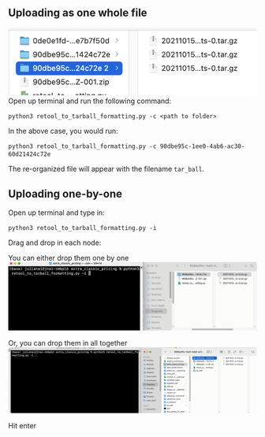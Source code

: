 ## Uploading as one whole file
![Alt](doc_resources/folder.png "Title")
Open up terminal and run the following command:
```
python3 retool_to_tarball_formatting.py -c <path to folder>
```
In the above case, you would run:
```
python3 retool_to_tarball_formatting.py -c 90dbe95c-1ee0-4ab6-ac30-60d21424c72e
```
The re-organized file will appear with the filename `tar_ball`.
## Uploading one-by-one
Open up terminal and type in:
```
python3 retool_to_tarball_formatting.py -i
```
Drag and drop in each node:

You can either drop them one by one
![Alt](doc_resources/Onebyone(1).gif)


Or, you can drop them in all together
![Alt](doc_resources/alltogether.gif)

Hit enter
